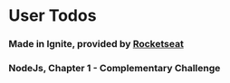 # User Todos

### Made in Ignite, provided by [Rocketseat](https://www.rocketseat.com.br/)

### NodeJs, Chapter 1 - Complementary Challenge
